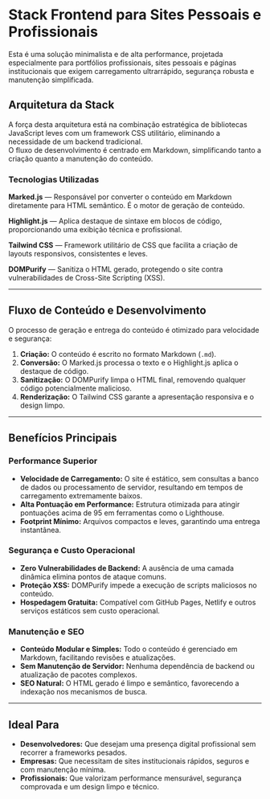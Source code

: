 # Stack Frontend para Sites Pessoais e Profissionais

Esta é uma solução minimalista e de alta performance, projetada especialmente para portfólios profissionais, sites pessoais e páginas institucionais que exigem carregamento ultrarrápido, segurança robusta e manutenção simplificada.

## Arquitetura da Stack

A força desta arquitetura está na combinação estratégica de bibliotecas JavaScript leves com um framework CSS utilitário, eliminando a necessidade de um backend tradicional.  
O fluxo de desenvolvimento é centrado em Markdown, simplificando tanto a criação quanto a manutenção do conteúdo.

### Tecnologias Utilizadas

**Marked.js** — Responsável por converter o conteúdo em Markdown diretamente para HTML semântico. É o motor de geração de conteúdo.  

**Highlight.js** — Aplica destaque de sintaxe em blocos de código, proporcionando uma exibição técnica e profissional.  

**Tailwind CSS** — Framework utilitário de CSS que facilita a criação de layouts responsivos, consistentes e leves.  

**DOMPurify** — Sanitiza o HTML gerado, protegendo o site contra vulnerabilidades de Cross-Site Scripting (XSS).

---

## Fluxo de Conteúdo e Desenvolvimento

O processo de geração e entrega do conteúdo é otimizado para velocidade e segurança:

1. **Criação:** O conteúdo é escrito no formato Markdown (`.md`).
2. **Conversão:** O Marked.js processa o texto e o Highlight.js aplica o destaque de código.
3. **Sanitização:** O DOMPurify limpa o HTML final, removendo qualquer código potencialmente malicioso.
4. **Renderização:** O Tailwind CSS garante a apresentação responsiva e o design limpo.

---

## Benefícios Principais

### Performance Superior

- **Velocidade de Carregamento:** O site é estático, sem consultas a banco de dados ou processamento de servidor, resultando em tempos de carregamento extremamente baixos.  
- **Alta Pontuação em Performance:** Estrutura otimizada para atingir pontuações acima de 95 em ferramentas como o Lighthouse.  
- **Footprint Mínimo:** Arquivos compactos e leves, garantindo uma entrega instantânea.

### Segurança e Custo Operacional

- **Zero Vulnerabilidades de Backend:** A ausência de uma camada dinâmica elimina pontos de ataque comuns.  
- **Proteção XSS:** DOMPurify impede a execução de scripts maliciosos no conteúdo.  
- **Hospedagem Gratuita:** Compatível com GitHub Pages, Netlify e outros serviços estáticos sem custo operacional.

### Manutenção e SEO

- **Conteúdo Modular e Simples:** Todo o conteúdo é gerenciado em Markdown, facilitando revisões e atualizações.  
- **Sem Manutenção de Servidor:** Nenhuma dependência de backend ou atualização de pacotes complexos.  
- **SEO Natural:** O HTML gerado é limpo e semântico, favorecendo a indexação nos mecanismos de busca.

---

## Ideal Para

- **Desenvolvedores:** Que desejam uma presença digital profissional sem recorrer a frameworks pesados.  
- **Empresas:** Que necessitam de sites institucionais rápidos, seguros e com manutenção mínima.  
- **Profissionais:** Que valorizam performance mensurável, segurança comprovada e um design limpo e técnico.



